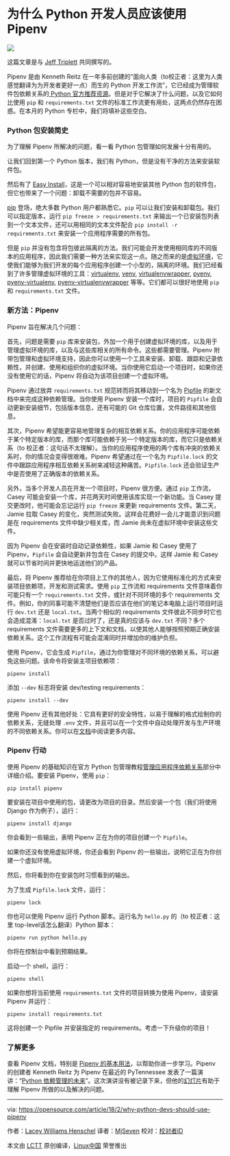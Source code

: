 为什么 Python 开发人员应该使用 Pipenv
=====

![](https://opensource.com/sites/default/files/styles/image-full-size/public/lead-images/python-programming-code-keyboard.png?itok=fxiSpmnd)

这篇文章是与 [Jeff Triplett][1] 共同撰写的。

Pipenv 是由 Kenneth Reitz 在一年多前创建的“面向人类（to校正者：这里为人类感觉翻译为为开发者更好一点）而生的 Python 开发工作流”，它已经成为管理软件包依赖关系的[ Python 官方推荐资源][2]。但是对于它解决了什么问题，以及它如何比使用 `pip` 和 `requirements.txt` 文件的标准工作流更有用处，这两点仍然存在困惑。在本月的 Python 专栏中，我们将填补这些空白。

### Python 包安装简史

为了理解 Pipenv 所解决的问题，看一看 Python 包管理如何发展十分有用的。

让我们回到第一个 Python 版本，我们有 Python，但是没有干净的方法来安装软件包。

然后有了 [Easy Install][3]，这是一个可以相对容易地安装其他 Python 包的软件包，但它也带来了一个问题：卸载不需要的包并不容易。

[pip][4] 登场，绝大多数 Python 用户都熟悉它。`pip` 可以让我们安装和卸载包。我们可以指定版本，运行 `pip freeze > requirements.txt` 来输出一个已安装包列表到一个文本文件，还可以用相同的文本文件配合 `pip install -r requirements.txt` 来安装一个应用程序需要的所有包。

但是 `pip` 并没有包含将包彼此隔离的方法。我们可能会开发使用相同库的不同版本的应用程序，因此我们需要一种方法来实现这一点。随之而来的是[虚拟环境][5]，它使我们能够为我们开发的每个应用程序创建一个小型的，隔离的环境。我们已经看到了许多管理虚拟环境的工具：[virtualenv][6], [venv][7], [virtualenvwrapper][8], [pyenv][9], [pyenv-virtualenv][10], [pyenv-virtualenvwrapper][11] 等等。它们都可以很好地使用 `pip` 和 `requirements.txt` 文件。

### 新方法：Pipenv

Pipenv 旨在解决几个问题：

首先，问题是需要 `pip` 库来安装包，外加一个用于创建虚拟环境的库，以及用于管理虚拟环境的库，以及与这些库相关的所有命令。这些都需要管理。Pipenv 附带包管理和虚拟环境支持，因此你可以使用一个工具来安装、卸载、跟踪和记录依赖性，并创建、使用和组织你的虚拟环境。当你使用它启动一个项目时，如果你还没有使用它的话，Pipenv 将自动为该项目创建一个虚拟环境。

Pipenv 通过放弃 `requirements.txt` 规范转而将其移动到一个名为 [Pipfile][12] 的新文档中来完成这种依赖管理。当你使用 Pipenv 安装一个库时，项目的 `Pipfile` 会自动更新安装细节，包括版本信息，还有可能的 Git 仓库位置，文件路径和其他信息。

其次，Pipenv 希望能更容易地管理复杂的相互依赖关系。你的应用程序可能依赖于某个特定版本的库，而那个库可能依赖于另一个特定版本的库，而它只是依赖关系（to 校正者：这句话不太理解）。当你的应用程序使用的两个库有冲突的依赖关系时，你的情况会变得很艰难。Pipenv 希望通过在一个名为 `Pipfile.lock` 的文件中跟踪应用程序相互依赖关系树来减轻这种痛苦。`Pipfile.lock` 还会验证生产中是否使用了正确版本的依赖关系。

另外，当多个开发人员在开发一个项目时，Pipenv 很方便。通过 `pip` 工作流，Casey 可能会安装一个库，并花两天时间使用该库实现一个新功能。当 Casey 提交更改时，他可能会忘记运行 `pip freeze` 来更新 requirements 文件。第二天，Jamie 拉取 Casey 的变化，突然测试失败。这样会花费好一会儿才能意识到问题是在 requirements 文件中缺少相关库，而 Jamie 尚未在虚拟环境中安装这些文件。

因为 Pipenv 会在安装时自动记录依赖性，如果 Jamie 和 Casey 使用了 Pipenv，`Pipfile` 会自动更新并包含在 Casey 的提交中。这样 Jamie 和 Casey 就可以节省时间并更快地运送他们的产品。

最后，将 Pipenv 推荐给在你项目上工作的其他人，因为它使用标准化的方式来安装项目依赖项，开发和测试需求。使用 `pip` 工作流和 requirements 文件意味着你可能只有一个 `requirements.txt` 文件，或针对不同环境的多个 requirements 文件。例如，你的同事可能不清楚他们是否应该在他们的笔记本电脑上运行项目时运行 `dev.txt` 还是 `local.txt`。当两个相似的 requirements 文件彼此不同步时它也会造成混淆：`local.txt` 是否过时了，还是真的应该与 `dev.txt` 不同？多个 requirements 文件需要更多的上下文和文档，以使其他人能够按照预期正确安装依赖关系。这个工作流程有可能会混淆同时并增加你的维护负担。

使用 Pipenv，它会生成 `Pipfile`，通过为你管理对不同环境的依赖关系，可以避免这些问题。该命令将安装主项目依赖项：
```
pipenv install

```

添加 `--dev` 标志将安装 dev/testing requirements：
```
pipenv install --dev

```

使用 Pipenv 还有其他好处：它具有更好的安全特性，以易于理解的格式绘制你的依赖关系，无缝处理 `.env` 文件，并且可以在一个文件中自动处理开发与生产环境的不同依赖关系。你可以在[文档][13]中阅读更多内容。

### Pipenv 行动

使用 Pipenv 的基础知识在官方 Python 包管理教程[管理应用程序依赖关系][14]部分中详细介绍。要安装 Pipenv，使用 `pip`：
```
pip install pipenv

```

要安装在项目中使用的包，请更改为项目的目录。然后安装一个包（我们将使用 Django 作为例子），运行：
```
pipenv install django

```

你会看到一些输出，表明 Pipenv 正在为你的项目创建一个 `Pipfile`。

如果你还没有使用虚拟环境，你还会看到 Pipenv 的一些输出，说明它正在为你创建一个虚拟环境。

然后，你将看到你在安装包时习惯看到的输出。

为了生成 `Pipfile.lock` 文件，运行：
```
pipenv lock

```

你也可以使用 Pipenv 运行 Python 脚本。运行名为 `hello.py` 的（to 校正者：这里 top-level该怎么翻译）Python 脚本：
```
pipenv run python hello.py

```

你将在控制台中看到预期结果。

启动一个 shell，运行：
```
pipenv shell

```

如果你想将当前使用 `requirements.txt` 文件的项目转换为使用 Pipenv，请安装 Pipenv 并运行：
```
pipenv install requirements.txt

```

这将创建一个 Pipfile 并安装指定的 requirements。考虑一下升级你的项目！

### 了解更多

查看 Pipenv 文档，特别是 [Pipenv 的基本用法][15]，以帮助你进一步学习。Pipenv 的创建者 Kenneth Reitz 为 Pipenv 在最近的 PyTennessee 发表了一篇演讲：“[Python 依赖管理的未来][16]”。这次演讲没有被记录下来，但他的[幻灯片][17]有助于理解 Pipenv 所做的以及解决的问题。


--------------------------------------------------------------------------------

via: https://opensource.com/article/18/2/why-python-devs-should-use-pipenv

作者：[Lacey Williams Henschel][a]
译者：[MjSeven](https://github.com/MjSeven)
校对：[校对者ID](https://github.com/校对者ID)

本文由 [LCTT](https://github.com/LCTT/TranslateProject) 原创编译，[Linux中国](https://linux.cn/) 荣誉推出

[a]:https://opensource.com/users/laceynwilliams
[1]:https://opensource.com/users/jefftriplett
[2]:https://packaging.python.org/tutorials/managing-dependencies/#managing-dependencies
[3]:http://peak.telecommunity.com/DevCenter/EasyInstall
[4]:https://packaging.python.org/tutorials/installing-packages/#use-pip-for-installing
[5]:https://packaging.python.org/tutorials/installing-packages/#creating-virtual-environments
[6]:https://virtualenv.pypa.io/en/stable/
[7]:https://docs.python.org/3/library/venv.html
[8]:https://virtualenvwrapper.readthedocs.io/en/latest/
[9]:https://github.com/pyenv/pyenv
[10]:https://github.com/pyenv/pyenv-virtualenv
[11]:https://github.com/pyenv/pyenv-virtualenvwrapper
[12]:https://github.com/pypa/pipfile
[13]:https://docs.pipenv.org/
[14]:https://packaging.python.org/tutorials/managing-dependencies/
[15]:https://docs.pipenv.org/basics/
[16]:https://www.pytennessee.org/schedule/presentation/158/
[17]:https://speakerdeck.com/kennethreitz/the-future-of-python-dependency-management
